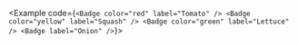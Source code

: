 <script lang="ts">
    import Badge from "$lib/components/Badge.svelte";
    import Example from "../_internal/components/Example.svelte"
</script>

<Example code={`<Badge color="red" label="Tomato" />
<Badge color="yellow" label="Squash" />
<Badge color="green" label="Lettuce" />
<Badge label="Onion" />`}>
<Badge color="red" label="Tomato" />
<Badge color="yellow" label="Squash" />
<Badge color="green" label="Lettuce" />
<Badge label="Onion" />
</Example>